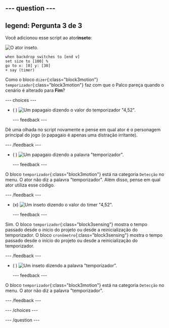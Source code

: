 --- question ---
---
legend: Pergunta 3 de 3
---

Você adicionou esse script ao ator**inseto**:

![O ator inseto.](images/bug-sprite.png)

```blocks3
when backdrop switches to [end v]
set size to [100] % 
go to x: [0] y: [30] 
+ say (timer) 
```

Como o bloco `dizer`{:class="block3motion"} `temporizador`{:class="block3motion"} faz com que o Palco pareça quando o cenário é alterado para **Fim**?

--- choices ---

- ( ) ![Um papagaio dizendo o valor do temporizador "4,52".](images/quiz_parrot_number.png)

  --- feedback ---

Dê uma olhada no script novamente e pense em qual ator é o personagem principal do jogo (o papagaio é apenas uma distração irritante).

  --- /feedback ---

- ( ) ![Um papagaio dizendo a palavra "temporizador".](images/quiz_parrot_timer.png)

  --- feedback ---

O bloco `temporizador`{:class="block3motion"} está na categoria `Detecção` no menu. O ator não diz a palavra "temporizador". Além disso, pense em qual ator utiliza esse código.

  --- /feedback ---

- (x) ![Um inseto dizendo o valor do timer "4,52".](images/quiz_bug_number.png)

  --- feedback ---

Sim. O bloco `temporizador`{:class="block3sensing"} mostra o tempo passado desde o início do projeto ou desde a reinicialização do temporizador. O bloco `cronômetro`{:class="block3sensing"} mostra o tempo passado desde o início do projeto ou desde a reinicialização do temporizador.

  --- /feedback ---

- ( ) ![Um inseto dizendo a palavra "temporizador".](images/quiz_bug_timer.png)

  --- feedback ---

O bloco `temporizador`{:class="block3motion"} está na categoria `Detecção` no menu. O ator não diz a palavra "temporizador".

  --- /feedback ---

--- /choices ---

--- /question ---





